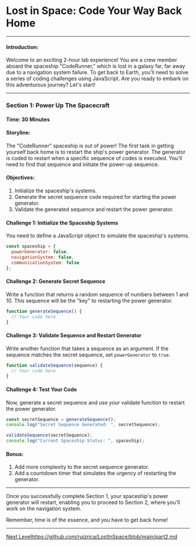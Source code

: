 # Lost in Space: Code Your Way Back Home

---

#### Introduction:
Welcome to an exciting 2-hour lab experience! You are a crew member aboard the spaceship "CodeRunner," which is lost in a galaxy far, far away due to a navigation system failure. To get back to Earth, you'll need to solve a series of coding challenges using JavaScript. Are you ready to embark on this adventurous journey? Let's start!

---

### Section 1: Power Up The Spacecraft

#### Time: 30 Minutes

#### Storyline:
The "CodeRunner" spaceship is out of power! The first task in getting yourself back home is to restart the ship's power generator. The generator is coded to restart when a specific sequence of codes is executed. You'll need to find that sequence and initiate the power-up sequence.

#### Objectives:
1. Initialize the spaceship's systems.
2. Generate the secret sequence code required for starting the power generator.
3. Validate the generated sequence and restart the power generator.

#### Challenge 1: Initialize the Spaceship Systems

You need to define a JavaScript object to simulate the spaceship's systems.

```javascript
const spaceship = {
  powerGenerator: false,
  navigationSystem: false,
  communicationSystem: false
};
```

#### Challenge 2: Generate Secret Sequence

Write a function that returns a random sequence of numbers between 1 and 10. This sequence will be the "key" to restarting the power generator.

```javascript
function generateSequence() {
  // Your code here
}
```

#### Challenge 3: Validate Sequence and Restart Generator

Write another function that takes a sequence as an argument. If the sequence matches the secret sequence, set `powerGenerator` to `true`.

```javascript
function validateSequence(sequence) {
  // Your code here
}
```

#### Challenge 4: Test Your Code

Now, generate a secret sequence and use your validate function to restart the power generator.

```javascript
const secretSequence = generateSequence();
console.log("Secret Sequence Generated: ", secretSequence);

validateSequence(secretSequence);
console.log("Current Spaceship Status: ", spaceship);
```

#### Bonus:

1. Add more complexity to the secret sequence generator.
2. Add a countdown timer that simulates the urgency of restarting the generator.

---

Once you successfully complete Section 1, your spaceship's power generator will restart, enabling you to proceed to Section 2, where you'll work on the navigation system.

Remember, time is of the essence, and you have to get back home!

---

[Next Level](https://github.com/ruizrica/LostInSpace/blob/main/part2.md)https://github.com/ruizrica/LostInSpace/blob/main/part2.md
